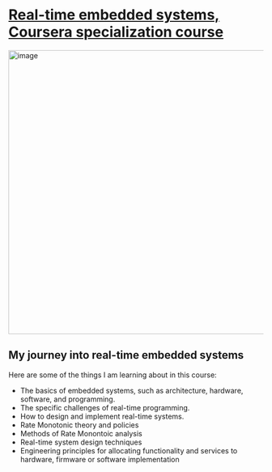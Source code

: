 # [Real-time embedded systems, Coursera specialization course](https://www.coursera.org/specializations/real-time-embedded-systems) 

<img width="561" alt="image" src="https://github.com/luisangelcg007/CourseraRealTimeEmbeddedSystems/assets/6488583/c00a7709-a30d-447a-86b9-ad6e65b1d7ca">


## My journey into real-time embedded systems

Here are some of the things I am learning about in this course:

* The basics of embedded systems, such as architecture, hardware, software, and programming.
* The specific challenges of real-time programming.
* How to design and implement real-time systems.
* Rate Monotonic theory and policies
* Methods of Rate Monontoic analysis
* Real-time system design techniques
* Engineering principles for allocating functionality and services to hardware, firmware or software implementation
